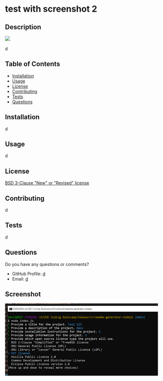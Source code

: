 <h1>test with screenshot 2</h1><h2>Description</h2><p><a href='https://opensource.org/licenses/BSD-3-Clause'><img src='https://img.shields.io/badge/BSD-3%20Clause%20"New"%20or%20"Revised"%20license%20-Blue'></a></p><p>d</p><h2>Table of Contents</h2><ul><li><a href='#installation'>Installation</a></li><li><a href='#usage'>Usage</a></li><li><a href='#license'>License</a></li><li><a href='#contributing'>Contributing</a></li><li><a href='#tests'>Tests</a></li><li><a href='#questions'>Questions</a></li></ul><h2 id='installation'>Installation</h2><p>d</p><h2 id='usage'>Usage</h2><p>d</p><h2 id='license'>License</h2><p><a href='https://opensource.org/licenses/BSD-3-Clause'>BSD 3-Clause "New" or "Revised" license</a></p><h2 id='contributing'>Contributing</h2><p>d</p><h2 id='tests'>Tests</h2><p>d</p><h2 id='questions'>Questions</h2><p>Do you have any questions or comments?</p><ul><li>GitHub Profile: <a href='https://github.com/d'>d</a></li><li>Email: <a href='mailto: d'>d</a></li></ul><h2>Screenshot</h2><img src='./assets/screenshot.png'>